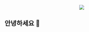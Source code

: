 <div align=center>
<img src="https://github.com/jhj04/jhj04/blob/main/A4%20-%201.svg"/>
</div>

## 안녕하세요 👋

<!--
**jhj04/jhj04** is a ✨ _special_ ✨ repository because its `README.md` (this file) appears on your GitHub profile.

Here are some ideas to get you started:

- 🔭 I’m currently working on ...
- 🌱 I’m currently learning ...
- 👯 I’m looking to collaborate on ...
- 🤔 I’m looking for help with ...
- 💬 Ask me about ...
- 📫 How to reach me: ...
- 😄 Pronouns: ...
- ⚡ Fun fact: ...
-->

